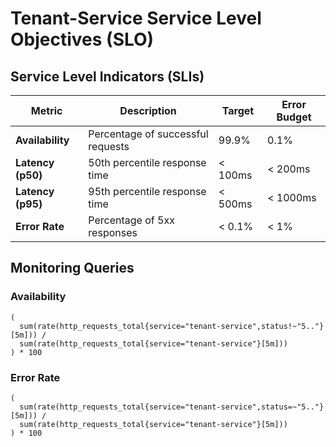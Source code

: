 # Tenant-Service Service Level Objectives (SLO)

## Service Level Indicators (SLIs)

| Metric | Description | Target | Error Budget |
|--------|-------------|---------|--------------|
| **Availability** | Percentage of successful requests | 99.9% | 0.1% |
| **Latency (p50)** | 50th percentile response time | < 100ms | < 200ms |
| **Latency (p95)** | 95th percentile response time | < 500ms | < 1000ms |
| **Error Rate** | Percentage of 5xx responses | < 0.1% | < 1% |

## Monitoring Queries

### Availability
```promql
(
  sum(rate(http_requests_total{service="tenant-service",status!~"5.."}[5m])) /
  sum(rate(http_requests_total{service="tenant-service"}[5m]))
) * 100
```

### Error Rate
```promql
(
  sum(rate(http_requests_total{service="tenant-service",status=~"5.."}[5m])) /
  sum(rate(http_requests_total{service="tenant-service"}[5m]))
) * 100
```